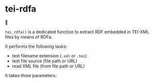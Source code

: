 # tei-rdfa

:construction:

`tei_rdfa()` is a dedicated function to extract RDF embedded in TEI-XML files by means of RDFa.

It performs the following tasks:
- test filename extension (`.xml` or `.tei`)
- test file source (file path or URL)
- read XML file (from file path or URL)

It takes three parameters:
